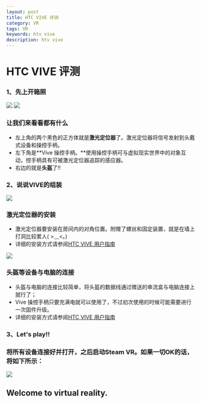 ```yaml
---
layout: post
title: HTC VIVE 评测
category: VR
tags: VR
keywords: htv vive
description: htv vive
---
```

# HTC VIVE 评测

### **1、先上开箱照**

![](http://o835t7sp4.bkt.clouddn.com/image/htc-vive/1.jpg)
![](http://o835t7sp4.bkt.clouddn.com/image/htc-vive/2.jpg)

### 让我们来看看都有什么
  - 左上角的两个黑色的正方体就是**激光定位器**了。激光定位器将信号发射到头戴式设备和操控手柄。
  - 左下角是**Vive 操控手柄。**使用操控手柄可与虚拟现实世界中的对象互动，控手柄具有可被激光定位器追踪的感应器。
  - 右边的就是**头盔**了!!
  
### **2、说说VIVE的组装**
![](http://o835t7sp4.bkt.clouddn.com/image/htc-vive/3.jpg)

### 激光定位器的安装
  - 激光定位器要安装在房间内的对角位置。附赠了螺丝和固定装置，就是在墙上打洞比较累人( >﹏<。)
  - 详细的安装方式请参阅<a href="http://dl4.htc.com/web_materials/Manual/Vive/Vive_User_Guide_CHS.pdf?_ga=1.243508741.1881660208.1456415063" target="_blank">HTC VIVE 用户指南</a>
 
![](http://o835t7sp4.bkt.clouddn.com/image/htc-vive/4.jpg)

### 头盔等设备与电脑的连接
- 头盔与电脑的连接比较简单，将头盔的数据线通过赠送的串流盒与电脑连接上就行了；
- Vive 操控手柄只要充满电就可以使用了，不过初次使用的时候可能需要进行一次固件升级。
- 详细的安装方式请参阅<a href="http://dl4.htc.com/web_materials/Manual/Vive/Vive_User_Guide_CHS.pdf?_ga=1.243508741.1881660208.1456415063" target="_blank">HTC VIVE 用户指南</a>

### **3、Let's play!!**
### 将所有设备连接好并打开，之后启动Steam VR。如果一切OK的话，将如下所示：
![](http://o835t7sp4.bkt.clouddn.com/image/htc-vive/5.jpg)

## Welcome to virtual reality.


 
